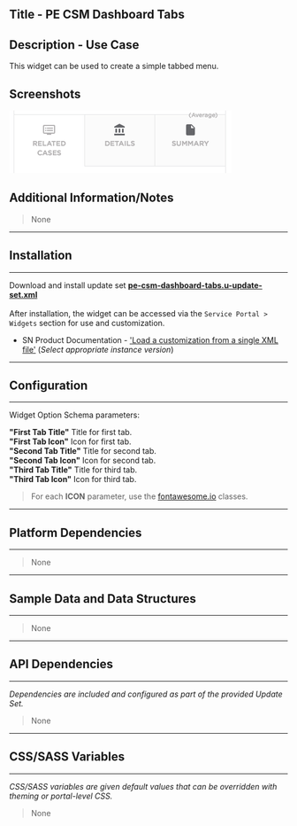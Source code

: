 ## Title - PE CSM Dashboard Tabs

## Description - Use Case

This widget can be used to create a simple tabbed menu.

## Screenshots
![alt text](../images/pe-csm-dashboard-tabs.png "PE CSM Dashboard")

## Additional Information/Notes 
> None
---
## Installation
---
Download and install update set **[pe-csm-dashboard-tabs.u-update-set.xml](pe-csm-dashboard-tabs.u-update-set.xml)** <br/><br/>
After installation, the widget can be accessed via the `Service Portal > Widgets` section for use and customization.<br/>
* SN Product Documentation - ['Load a customization from a single XML file'](https://docs.servicenow.com/search?q=Load+a+customization+from+a+single+XML+file)   (<i>Select appropriate instance version</i>)
---
## Configuration
---
Widget Option Schema parameters:

**"First Tab Title"** Title for first tab.<br/>
**"First Tab Icon"** Icon for first tab.<br/>
**"Second Tab Title"** Title for second tab.<br/>
**"Second Tab Icon"** Icon for second tab.<br/>
**"Third Tab Title"** Title for third tab.<br/>
**"Third Tab Icon"** Icon for third tab.<br/>

> For each **ICON** parameter, use the [fontawesome.io](http://fontawesome.io/cheatsheet/) classes.

---
## Platform Dependencies
---
> None
---
## Sample Data and Data Structures
---
> None
---
## API Dependencies
---
<i>Dependencies are included and configured as part of the provided Update Set.</i>
> None
---
## CSS/SASS Variables
---
_CSS/SASS variables are given default values that can be overridden with theming or portal-level CSS._
> None